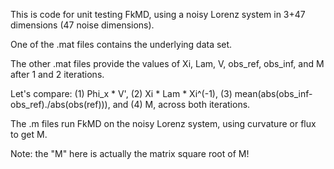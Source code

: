 This is code for unit testing FkMD, using a noisy Lorenz system in 3+47 dimensions (47 noise dimensions).

One of the .mat files contains the underlying data set.

The other .mat files provide the values of Xi, Lam, V, obs_ref, obs_inf, and M after 1 and 2 iterations.

Let's compare: (1) Phi_x * V', (2) Xi * Lam * Xi^(-1), (3) mean(abs(obs_inf-obs_ref)./abs(obs(ref))), and (4) M, across both iterations.

The .m files run FkMD on the noisy Lorenz system, using curvature or flux to get M.

Note: the "M" here is actually the matrix square root of M!
